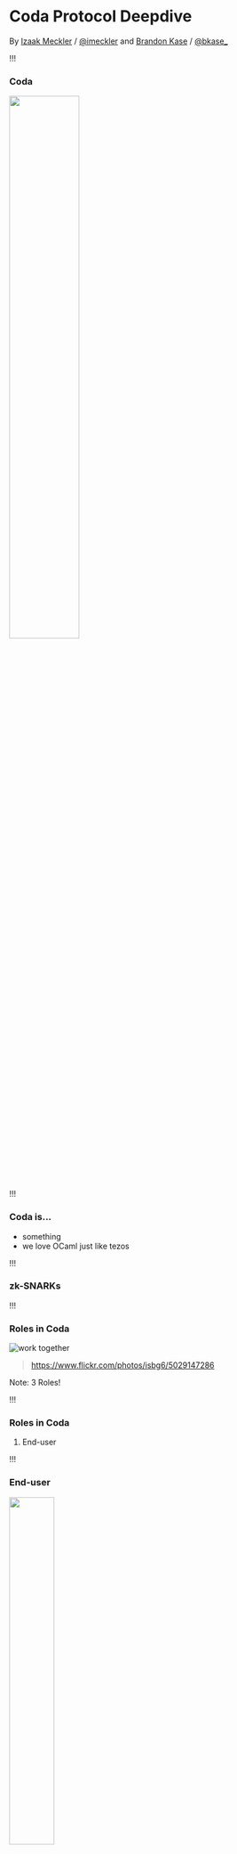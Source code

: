 <!-- .slide: data-background="#2aa198" -->
<!-- .slide: data-state="terminal" -->
# Coda Protocol Deepdive

By
<a href="http://bkase.com">Izaak Meckler</a> / <a href="http://twitter.com/izmeckler">@imeckler</a> and
<a href="http://bkase.com">Brandon Kase</a> / <a href="http://twitter.com/bkase_">@bkase_</a>

!!!

### Coda

<img src="img/coda.png" width="50%" />

!!!

### Coda is...

* something
* we love OCaml just like tezos

!!!

### zk-SNARKs

!!!

### Roles in Coda

![work together](img/work-together.jpg)

> https://www.flickr.com/photos/isbg6/5029147286

Note: 3 Roles!

!!!

### Roles in Coda

1. End-user

!!!

### End-user

<img src="img/finger.png" width="40%" />

> https://pixabay.com/vectors/finger-fist-glove-gun-hand-point-2029729/

Note: Maybe you're delegating your stake, but you want to be able to check your balance, or make a transaction. Maybe you're using a hardware wallet

!!!

### End-user: Non-consensus node

![magnifying glass](img/magnifying.png)

> https://upload.wikimedia.org/wikipedia/commons/thumb/9/9c/Magnifying_glass_CC0.svg/512px-Magnifying_glass_CC0.svg.png

Note: Non-consensus node; unlike a light-node in other networks, does fully verify the state (as easy as checking a snark)

!!!

### End-user: Node Requirements

* A computer
* <!-- .element: class="fragment" data-fragment-index="2" --> Browser <!-- .element: class="fragment" data-fragment-index="2" -->

Note: Very low resource requirements (on the order of 100kb of state) ; even Safari on ios

!!!

### Roles in Coda

1. ~~End-user~~
2. Staker

!!!

### Staker

<img src="img/coin.png" width="80%" />

> http://pngimg.com/uploads/coin/coin_PNG36877.png

Note: "Validator" or "Baker"; this is a node that will stake and participate in the network

!!!

### Staker: Block producer

<img src="img/block.png" width="80%" />

> https://www.needpix.com/photo/download/598075/building-block-plastic-toy-red-architecture-free-vector-graphics-free-pictures-free-photos-free-images

Note: The staker runs consensus (which we'll touch on later) and hopes to produce blocks. ...

!!!

### Staker: Node requirements

* Harddrive space to store the ledger
* <!-- .element: class="fragment" data-fragment-index="1" --> Compute to produce SNARKs fast <!-- .element: class="fragment" data-fragment-index="1" -->
* <!-- .element: class="fragment" data-fragment-index="2" --> Good uptime <!-- .element: class="fragment" data-fragment-index="2" -->

!!!

### Roles in Coda

1. ~~End-user~~
2. ~~Staker~~
3. Snark worker

!!!

### Snark Worker

<img src="img/pickaxe.png" width="40%" />

> https://www.needpix.com/photo/download/1195100/pickax-tool-dig-build-construction-dwarf-mining-mine-design

Note: The snark worker is unique to our network 

!!!

### Snark Worker

<img src="img/compressed-2.png" width="70%" height="70%"></img>

!!!

### Snark Worker: ?? Node

!!!

### Snark Worker: Snarketplace

<img src="img/marketplace.jpg" width="80%" />

> https://pixabay.com/photos/marketplace-candy-sweets-market-4121997/

!!!

### Roles in the network

Three roles

* <!-- .element: class="fragment" data-fragment-index="1" --> End-user <!-- .element: class="fragment" data-fragment-index="1" -->
* <!-- .element: class="fragment" data-fragment-index="2" --> Block producer <!-- .element: class="fragment" data-fragment-index="2" -->
* <!-- .element: class="fragment" data-fragment-index="3" --> Snark Worker <!-- .element: class="fragment" data-fragment-index="3" -->

!!!

### Consensus

!!!

### Ouroboros

<img src="img/ouroboros.png" width="50%" />

> https://upload.wikimedia.org/wikipedia/commons/f/fa/Ouroboros.png

!!!

### Ouroboros variants

* Vanilla
* <!-- .element: class="fragment" data-fragment-index="1" --> Praos <!-- .element: class="fragment" data-fragment-index="1" -->
* <!-- .element: class="fragment" data-fragment-index="2" --> Genesis <!-- .element: class="fragment" data-fragment-index="2" -->
* <!-- .element: class="fragment" data-fragment-index="3" --> Codaboros <!-- .element: class="fragment" data-fragment-index="3" -->

!!!

### Ouroboros Basics

Time is broken into Slots (like cycles of blocks in tezos) TODO

!!!

### Praos: VRFs

!!!

### Genesis: Long forks

<img src="img/fork.jpg" width="70%" />

> https://upload.wikimedia.org/wikipedia/commons/5/5d/A440_Tuning_Fork.jpg

!!!

### Codaboros: No history, long forks

todo

Note: We're working on formal proofs of liveness/safety (right ihm?)

!!!

### Codaboros in a SNARK

todo

!!!

<!-- .slide: data-background="#2aa198" -->
<!-- .slide: data-state="terminal" -->
# Thanks!

Join our Discord! <a href=https://bit.ly/CodaDiscord>bit.ly/CodaDiscord</a>


By
<a href="http://bkase.com">Izaak Meckler</a> / <a href="http://twitter.com/izmeckler">@imeckler</a> and
<a href="http://bkase.com">Brandon Kase</a> / <a href="http://twitter.com/bkase_">@bkase_</a>

